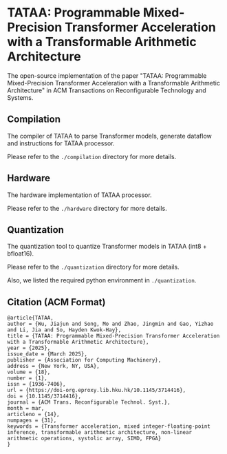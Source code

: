 # TATAA: Programmable Mixed-Precision Transformer Acceleration with a Transformable Arithmetic Architecture

The open-source implementation of the paper "TATAA: Programmable Mixed-Precision Transformer Acceleration with a Transformable Arithmetic Architecture" in ACM Transactions on Reconfigurable Technology and Systems.

## Compilation

The compiler of TATAA to parse Transformer models, generate dataflow and instructions for TATAA processor.

Please refer to the `./compilation` directory for more details.

## Hardware 

The hardware implementation of TATAA processor.

Please refer to the `./hardware` directory for more details.

## Quantization

The quantization tool to quantize Transformer models in TATAA (int8 + bfloat16).

Please refer to the `./quantization` directory for more details.

Also, we listed the required python environment in `./quantization`.

## Citation (ACM Format)
```
@article{TATAA,
author = {Wu, Jiajun and Song, Mo and Zhao, Jingmin and Gao, Yizhao and Li, Jia and So, Hayden Kwok-Hay},
title = {TATAA: Programmable Mixed-Precision Transformer Acceleration with a Transformable Arithmetic Architecture},
year = {2025},
issue_date = {March 2025},
publisher = {Association for Computing Machinery},
address = {New York, NY, USA},
volume = {18},
number = {1},
issn = {1936-7406},
url = {https://doi-org.eproxy.lib.hku.hk/10.1145/3714416},
doi = {10.1145/3714416},
journal = {ACM Trans. Reconfigurable Technol. Syst.},
month = mar,
articleno = {14},
numpages = {31},
keywords = {Transformer acceleration, mixed integer-floating-point inference, transformable arithmetic architecture, non-linear arithmetic operations, systolic array, SIMD, FPGA}
}
```
